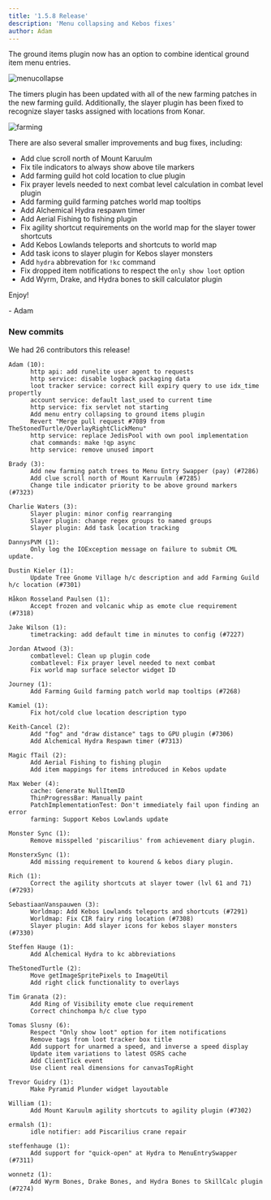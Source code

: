 ```yaml
---
title: '1.5.8 Release'
description: 'Menu collapsing and Kebos fixes'
author: Adam
---
```


The ground items plugin now has an option to combine identical ground item menu
entries.

![menucollapse](/img/blog/1.5.8-Release/menucollapse.png)

The timers plugin has been updated with all of the new farming patches in the
new farming guild. Additionally, the slayer plugin has been fixed to recognize
slayer tasks assigned with locations from Konar.

![farming](/img/blog/1.5.8-Release/farming.png)

There are also several smaller improvements and bug fixes, including:

- Add clue scroll north of Mount Karuulm
- Fix tile indicators to always show above tile markers
- Add farming guild hot cold location to clue plugin
- Fix prayer levels needed to next combat level calculation in combat level
  plugin
- Add farming guild farming patches world map tooltips
- Add Alchemical Hydra respawn timer
- Add Aerial Fishing to fishing plugin
- Fix agility shortcut requirements on the world map for the slayer tower
  shortcuts
- Add Kebos Lowlands teleports and shortcuts to world map
- Add task icons to slayer plugin for Kebos slayer monsters
- Add `hydra` abbrevation for `!kc` command
- Fix dropped item notifications to respect the `only show loot` option
- Add Wyrm, Drake, and Hydra bones to skill calculator plugin

Enjoy!

\- Adam

### New commits

We had 26 contributors this release!

```
Adam (10):
      http api: add runelite user agent to requests
      http service: disable logback packaging data
      loot tracker service: correct kill expiry query to use idx_time propertly
      account service: default last_used to current time
      http service: fix servlet not starting
      Add menu entry collapsing to ground items plugin
      Revert "Merge pull request #7089 from TheStonedTurtle/OverlayRightClickMenu"
      http service: replace JedisPool with own pool implementation
      chat commands: make !qp async
      http service: remove unused import

Brady (3):
      Add new farming patch trees to Menu Entry Swapper (pay) (#7286)
      Add clue scroll north of Mount Karruulm (#7285)
      Change tile indicator priority to be above ground markers (#7323)

Charlie Waters (3):
      Slayer plugin: minor config rearranging
      Slayer plugin: change regex groups to named groups
      Slayer plugin: Add task location tracking

DannysPVM (1):
      Only log the IOException message on failure to submit CML update.

Dustin Kieler (1):
      Update Tree Gnome Village h/c description and add Farming Guild h/c location (#7301)

Håkon Rosseland Paulsen (1):
      Accept frozen and volcanic whip as emote clue requirement (#7318)

Jake Wilson (1):
      timetracking: add default time in minutes to config (#7227)

Jordan Atwood (3):
      combatlevel: Clean up plugin code
      combatlevel: Fix prayer level needed to next combat
      Fix world map surface selector widget ID

Journey (1):
      Add Farming Guild farming patch world map tooltips (#7268)

Kamiel (1):
      Fix hot/cold clue location description typo

Keith-Cancel (2):
      Add "fog" and "draw distance" tags to GPU plugin (#7306)
      Add Alchemical Hydra Respawn timer (#7313)

Magic fTail (2):
      Add Aerial Fishing to fishing plugin
      Add item mappings for items introduced in Kebos update

Max Weber (4):
      cache: Generate NullItemID
      ThinProgressBar: Manually paint
      PatchImplementationTest: Don't immediately fail upon finding an error
      farming: Support Kebos Lowlands update

Monster Sync (1):
      Remove misspelled 'piscarilius' from achievement diary plugin.

MonsterxSync (1):
      Add missing requirement to kourend & kebos diary plugin.

Rich (1):
      Correct the agility shortcuts at slayer tower (lvl 61 and 71) (#7293)

SebastiaanVanspauwen (3):
      Worldmap: Add Kebos Lowlands teleports and shortcuts (#7291)
      Worldmap: Fix CIR fairy ring location (#7308)
      Slayer plugin: Add slayer icons for kebos slayer monsters (#7330)

Steffen Hauge (1):
      Add Alchemical Hydra to kc abbreviations

TheStonedTurtle (2):
      Move getImageSpritePixels to ImageUtil
      Add right click functionality to overlays

Tim Granata (2):
      Add Ring of Visibility emote clue requirement
      Correct chinchompa h/c clue typo

Tomas Slusny (6):
      Respect "Only show loot" option for item notifications
      Remove tags from loot tracker box title
      Add support for unarmed a speed, and inverse a speed display
      Update item variations to latest OSRS cache
      Add ClientTick event
      Use client real dimensions for canvasTopRight

Trevor Guidry (1):
      Make Pyramid Plunder widget layoutable

William (1):
      Add Mount Karuulm agility shortcuts to agility plugin (#7302)

ermalsh (1):
      idle notifier: add Piscarilius crane repair

steffenhauge (1):
      Add support for "quick-open" at Hydra to MenuEntrySwapper (#7311)

wonnetz (1):
      Add Wyrm Bones, Drake Bones, and Hydra Bones to SkillCalc plugin (#7274)
```
